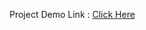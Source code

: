 Project Demo Link : <a  href='https://drive.google.com/file/d/1lmN8TFD6WxPlNKRLWtpSORNg7y7xwsae/view?usp=sharing'> Click Here </a>
 
